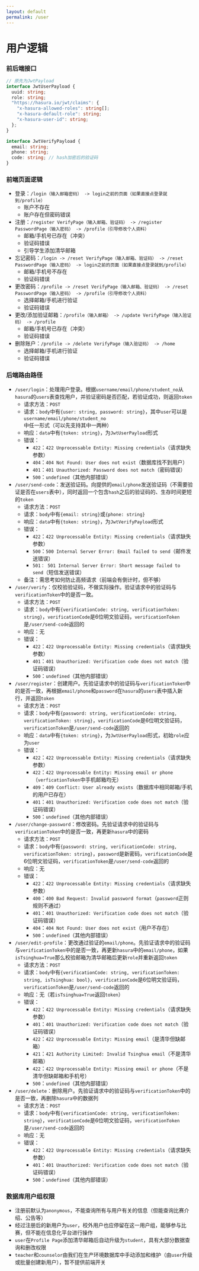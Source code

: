 ```yaml
---
layout: default
permalink: /user
---
```


# 用户逻辑

### 前后端接口

```typescript
// 原先为JwtPayload
interface JwtUserPayload {
  uuid: string;
  role: string;
  "https://hasura.io/jwt/claims": {
    "x-hasura-allowed-roles": string[];
    "x-hasura-default-role": string;
    "x-hasura-user-id": string;
  };
}

interface JwtVerifyPayload {
  email: string;
  phone: string;
  code: string; // hash加密后的验证码
}
```

### 前端页面逻辑

- 登录：`/login（输入邮箱密码） -> login之前的页面（如果直接点登录就到/profile）`
  - 账户不存在
  - 账户存在但密码错误
- 注册：`/register VerifyPage（输入邮箱、验证码） -> /register PasswordPage（输入密码） -> /profile（引导修改个人资料）`
  - 邮箱/手机号已存在（冲突）
  - 验证码错误
  - 引导学生添加清华邮箱
- 忘记密码：`/login -> /reset VerifyPage（输入邮箱、验证码） -> /reset PasswordPage（输入密码） -> login之前的页面（如果直接点登录就到/profile）`
  - 邮箱/手机号不存在
  - 验证码错误
- 更改密码：`/profile -> /reset VerifyPage（输入邮箱、验证码） -> /reset PasswordPage（输入密码） -> /profile（引导修改个人资料）`
  - 选择邮箱/手机进行验证
  - 验证码错误
- 更改/添加验证邮箱：`/profile（输入邮箱） -> /update VerifyPage（输入验证码） -> /profile`
  - 邮箱/手机号已存在（冲突）
  - 验证码错误
- 删除账户：`/profile -> /delete VerifyPage（输入验证码） -> /home`
  - 选择邮箱/手机进行验证
  - 验证码错误

### 后端路由路径

- `/user/login`：处理用户登录。根据`username/email/phone/student_no`从`hasura`的`users`表查找用户，并验证密码是否匹配，若验证成功，则返回`token`
  - 请求方法：`POST`
  - 请求：`body`中有`{user: string, password: string}`，其中`user`可以是`username/email/phone/student_no`中任一形式（可以先支持其中一两种）
  - 响应：`data`中有`{token: string}`，为`JwtUserPayload`形式
  - 错误：
    - `422`：`422 Unprocessable Entity: Missing credentials`（请求缺失参数）
    - `404`：`404 Not Found: User does not exist`（数据库找不到用户）
    - `401`：`401 Unauthorized: Password does not match`（密码错误）
    - `500`：`undefined`（其他内部错误）
- `/user/send-code`：发送验证码。向提供的`email/phone`发送验证码（不需要验证是否在`users`表中），同时返回一个包含`hash`之后的验证码的、生存时间更短的`token`
  - 请求方法：`POST`
  - 请求：`body`中有`{email: string}`或`{phone: string}`
  - 响应：`data`中有`{token: string}`，为`JwtVerifyPayload`形式
  - 错误：
    - `422`：`422 Unprocessable Entity: Missing credentials`（请求缺失参数）
    - `500`：`500 Internal Server Error: Email failed to send`（邮件发送错误）
    - `501： 501 Internal Server Error: Short message failed to send`（短信发送错误）
  - 备注：需思考如何防止高频请求（前端会有倒计时，但不够）
- `/user/verify`：仅校验验证码，不做实际操作。验证请求中的验证码与`verificationToken`中的是否一致。
  - 请求方法：`POST`
  - 请求：`body`中有`{verificationCode: string, verificationToken: string}`，`verificationCode`是6位明文验证码，`verificationToken`是`/user/send-code`返回的
  - 响应：无
  - 错误：
    - `422`：`422 Unprocessable Entity: Missing credentials`（请求缺失参数）
    - `401`：`401 Unauthorized: Verification code does not match`（验证码错误）
    - `500`：`undefined`（其他内部错误）
- `/user/register`：创建用户。先验证请求中的验证码与`verificationToken`中的是否一致，再根据`email/phone`和`password`在`hasura`的`users`表中插入新行，并返回`token`
  - 请求方法：`POST`
  - 请求：`body`中有`{password: string, verificationCode: string, verificationToken: string}`，`verificationCode`是6位明文验证码，`verificationToken`是`/user/send-code`返回的
  - 响应：`data`中有`{token: string}`，为`JwtUserPayload`形式，初始`role`应为`user`
  - 错误：
    - `422`：`422 Unprocessable Entity: Missing credentials`（请求缺失参数）
    - `422`：`422 Unprocessable Entity: Missing email or phone`（`verficationToken`中手机邮箱均无）
    - `409`：`409 Conflict: User already exists`（数据库中相同邮箱/手机的用户已存在）
    - `401`：`401 Unauthorized: Verification code does not match`（验证码错误）
    - `500`：`undefined`（其他内部错误）
- `/user/change-password`：修改密码。先验证请求中的验证码与`verificationToken`中的是否一致，再更新`hasura`中的密码
  - 请求方法：`POST`
  - 请求：`body`中有`{password: string, verificationCode: string, verificationToken: string}`，`password`是新密码，`verificationCode`是6位明文验证码，`verificationToken`是`/user/send-code`返回的
  - 响应：无
  - 错误：
    - `422`：`422 Unprocessable Entity: Missing credentials`（请求缺失参数）
    - `400`：`400 Bad Request: Invalid password format`（`password`正则规则不通过）
    - `401`：`401 Unauthorized: Verification code does not match`（验证码错误）
    - `404`：`404 Not Found: User does not exist`（用户不存在）
    - `500`：`undefined`（其他内部错误）
- `/user/edit-profile`：更改通过验证的`email/phone`。先验证请求中的验证码与`verificationToken`中的是否一致，再更新`hasura`中的`email/phone`，如果`isTsinghua=True`那么校验邮箱为清华邮箱后更新`role`并重新返回`token`
  - 请求方法：`POST`
  - 请求：`body`中有`{verificationCode: string, verificationToken: string, isTsinghua: bool}`，`verificationCode`是6位明文验证码，`verificationToken`是`/user/send-code`返回的
  - 响应：无（若`isTsinghua=True`返回`token`）
  - 错误：
    - `422`：`422 Unprocessable Entity: Missing credentials`（请求缺失参数）
    - `401`：`401 Unauthorized: Verification code does not match`（验证码错误）
    - `422`：`422 Unprocessable Entity: Missing email`（是清华但缺邮箱）
    - `421`：`421 Authority Limited: Invalid Tsinghua email`（不是清华邮箱）
    - `422`：`422 Unprocessable Entity: Missing email or phone`（不是清华但缺邮箱和手机号）
    - `500`：`undefined`（其他内部错误）
- `/user/delete`：删除用户。先验证请求中的验证码与`verificationToken`中的是否一致，再删除`hasura`中的数据列
  - 请求方法：`POST`
  - 请求：`body`中有`{verificationCode: string, verificationToken: string}`，`verificationCode`是6位明文验证码，`verificationToken`是`/user/send-code`返回的
  - 响应：无
  - 错误：
    - `422`：`422 Unprocessable Entity: Missing credentials`（请求缺失参数）
    - `401`：`401 Unauthorized: Verification code does not match`（验证码错误）
    - `500`：`undefined`（其他内部错误）

### 数据库用户组权限

- 注册前默认为`anonymous`，不能查询所有与用户有关的信息（但能查询比赛介绍、公告等）
- 经过注册后的新用户为`user`，校外用户也应停留在这一用户组，能够参与比赛，但不能在信息化平台进行操作
- `user`在`Profile Page`添加清华邮箱后自动升级为`student`，具有大部分数据查询和删改权限
- `teacher`和`counselor`由我们在生产环境数据库中手动添加和维护（由`user`升级或批量创建新用户），暂不提供前端开关
